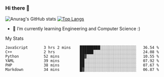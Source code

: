 ### Hi there 👋

![Anurag's GitHub stats](https://github-readme-stats.vercel.app/api?username=MatteoIorio11&show_icons=true&theme=dark) 
[![Top Langs](https://github-readme-stats.vercel.app/api/top-langs/?username=MatteoIorio11&theme=dark)](https://github.com/MatteoIorio11/github-readme-stats)

- 🌱 I’m currently learning Engineering and Computer Science :)

<!--
**MatteoIorio11/MatteoIorio11** is a ✨ _special_ ✨ repository because its `README.md` (this file) appears on your GitHub profile.

Here are some ideas to get you started:

- 🔭 I’m currently working on ...
- 🌱 I’m currently learning ...
- 👯 I’m looking to collaborate on ...
- 🤔 I’m looking for help with ...
- 💬 Ask me about ...
- 📫 How to reach me: ...
- 😄 Pronouns: ...
- ⚡ Fun fact: ...
-->
My Stats
<!--START_SECTION:waka-->

```text
JavaScript       3 hrs 2 mins    █████████░░░░░░░░░░░░░░░░   36.54 %
C++              2 hrs           ██████░░░░░░░░░░░░░░░░░░░   24.08 %
Python           52 mins         ██▓░░░░░░░░░░░░░░░░░░░░░░   10.55 %
YAML             39 mins         ██░░░░░░░░░░░░░░░░░░░░░░░   07.92 %
PHP              38 mins         ██░░░░░░░░░░░░░░░░░░░░░░░   07.67 %
Markdown         34 mins         █▓░░░░░░░░░░░░░░░░░░░░░░░   06.87 %
```

<!--END_SECTION:waka-->
